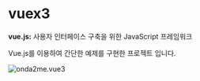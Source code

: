# vuex3

**vue.js:** 사용자 인터페이스 구축을 위한 JavaScript 프레임워크    



Vue.js를 이용하여 간단한 예제를 구현한 프로젝트 입니다.

![onda2me.vue3](/assets/images/vue3_exam_list.png)
